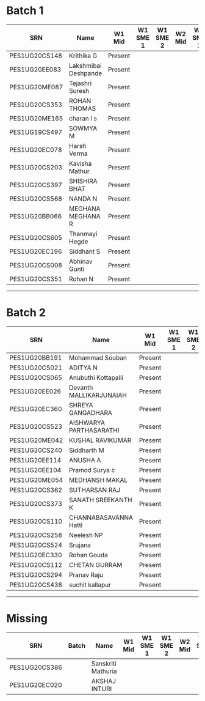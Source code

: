 Batch 1
=======

| SRN           | Name                 | W1 Mid  | W1 SME 1 | W1 SME 2 | W2 Mid | W2 SME 1 | W2 SME 2 | W3 Mid | W3 SME |
|---------------|----------------------|---------|----------|----------|--------|----------|----------|--------|--------|
| PES1UG20CS148 | Krithika G           | Present |          |          |        |          |          |        |        |
| PES1UG20EE083 | Lakshmibai Deshpande | Present |          |          |        |          |          |        |        |
| PES1UG20ME087 | Tejashri Suresh      | Present |          |          |        |          |          |        |        |
| PES1UG20CS353 | ROHAN THOMAS         | Present |          |          |        |          |          |        |        |
| PES1UG20ME165 | charan l s           | Present |          |          |        |          |          |        |        |
| PES1UG19CS497 | SOWMYA M             | Present |          |          |        |          |          |        |        |
| PES1UG20EC078 | Harsh Verma          | Present |          |          |        |          |          |        |        |
| PES1UG20CS203 | Kavisha Mathur       | Present |          |          |        |          |          |        |        |
| PES1UG20CS397 | SHISHIRA BHAT        | Present |          |          |        |          |          |        |        |
| PES1UG20CS568 | NANDA N              | Present |          |          |        |          |          |        |        |
| PES1UG20BB066 | MEGHANA MEGHANA R    | Present |          |          |        |          |          |        |        |
| PES1UG20CS605 | Thanmayi Hegde       | Present |          |          |        |          |          |        |        |
| PES1UG20EC196 | Siddhant S           | Present |          |          |        |          |          |        |        |
| PES1UG20CS008 | Abhinav Gunti        | Present |          |          |        |          |          |        |        |
| PES1UG20CS351 | Rohan N              | Present |          |          |        |          |          |        |        |

---

Batch 2
=======

| SRN           | Name                    | W1 Mid  | W1 SME 1 | W1 SME 2 | W2 Mid | W2 SME 1 | W2 SME 2 | W3 Mid | W3 SME |
|---------------|-------------------------|---------|----------|----------|--------|----------|----------|--------|--------|
| PES1UG20BB191 | Mohammad Souban         | Present |          |          |        |          |          |        |        |
| PES1UG20CS021 | ADITYA N                | Present |          |          |        |          |          |        |        |
| PES1UG20CS065 | Anubuthi Kottapalli     | Present |          |          |        |          |          |        |        |
| PES1UG20EE026 | Devanth MALLIKARJUNAIAH | Present |          |          |        |          |          |        |        |
| PES1UG20EC360 | SHREYA GANGADHARA       | Present |          |          |        |          |          |        |        |
| PES1UG20CS523 | AISHWARYA PARTHASARATHI | Present |          |          |        |          |          |        |        |
| PES1UG20ME042 | KUSHAL RAVIKUMAR        | Present |          |          |        |          |          |        |        |
| PES1UG20CS240 | Siddharth M             | Present |          |          |        |          |          |        |        |
| PES1UG20EE114 | ANUSHA A                | Present |          |          |        |          |          |        |        |
| PES1UG20EE104 | Pramod Surya c          | Present |          |          |        |          |          |        |        |
| PES1UG20ME054 | MEDHANSH MAKAL          | Present |          |          |        |          |          |        |        |
| PES1UG20CS362 | SUTHARSAN RAJ           | Present |          |          |        |          |          |        |        |
| PES1UG20CS373 | SANATH SREEKANTH K      | Present |          |          |        |          |          |        |        |
| PES1UG20CS110 | CHANNABASAVANNA Hatti   | Present |          |          |        |          |          |        |        |
| PES1UG20CS258 | Neelesh NP              | Present |          |          |        |          |          |        |        |
| PES1UG20CS524 | Srujana                 | Present |          |          |        |          |          |        |        |
| PES1UG20EC330 | Rohan Gouda             | Present |          |          |        |          |          |        |        |
| PES1UG20CS112 | CHETAN GURRAM           | Present |          |          |        |          |          |        |        |
| PES1UG20CS294 | Pranav Raju             | Present |          |          |        |          |          |        |        |
| PES1UG20CS438 | suchit kallapur         | Present |          |          |        |          |          |        |        |

---

Missing
=======

| SRN           | Batch | Name               | W1 Mid | W1 SME 1 | W1 SME 2 | W2 Mid | W2 SME 1 | W2 SME 2 | W3 Mid | W3 SME |
|---------------|-------|--------------------|--------|----------|----------|--------|----------|----------|--------|--------|
| PES1UG20CS386 |       | Sanskriti Mathuria |        |          |          |        |          |          |        |        |
| PES1UG20EC020 |       | AKSHAJ INTURI      |        |          |          |        |          |          |        |        |
